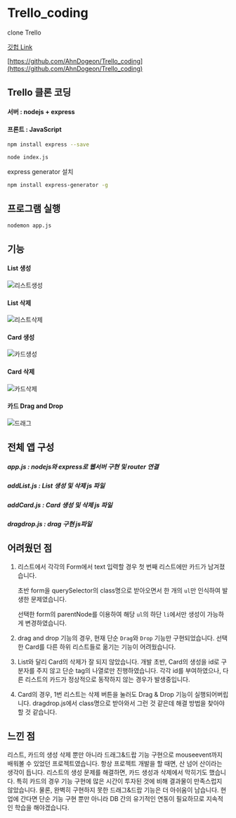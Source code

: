 # Trello_coding
clone Trello

[깃헙 Link](https://github.com/AhnDogeon/Trello_coding)

[https://github.com/AhnDogeon/Trello_coding](https://github.com/AhnDogeon/Trello_coding)



## Trello 클론 코딩

#### 서버 : nodejs + express

#### 프론트 : JavaScript

```bash
npm install express --save
```

```bash
node index.js
```

express generator 설치

```bash
npm install express-generator -g
```

## 프로그램 실행

```bash
nodemon app.js
```



## 기능

#### List 생성

![리스트생성](https://user-images.githubusercontent.com/45963082/116814036-b75f0f00-ab91-11eb-994c-a2e6834905d2.gif)



#### List  삭제

![리스트삭제](https://user-images.githubusercontent.com/45963082/116814046-bc23c300-ab91-11eb-8253-2ee5c5086b02.gif)



#### Card 생성

![카드생성](https://user-images.githubusercontent.com/45963082/116814050-c2b23a80-ab91-11eb-92a9-d23a93123ceb.gif)



#### Card 삭제

![카드삭제](https://user-images.githubusercontent.com/45963082/116814055-c6de5800-ab91-11eb-9007-c3658f00187f.gif)



#### 카드 Drag and Drop

![드래그](https://user-images.githubusercontent.com/45963082/116814062-cc3ba280-ab91-11eb-8eb7-ce0cd807b204.gif)



## 전체 앱 구성

##### app.js : nodejs와 express로 웹서버 구현 및 router 연결

##### addList.js : List 생성 및 삭제 js 파일

##### addCard.js : Card 생성 및 삭제 js 파일

##### dragdrop.js : drag 구현 js파일



## 어려웠던 점

1. 리스트에서 각각의 Form에서 text 입력할 경우 첫 번째 리스트에만 카드가 남겨졌습니다.

   초반 form을 querySelector의 class명으로 받아오면서 한 개의 ``ul``만 인식하여 발생한 문제였습니다.

   선택한 form의 parentNode를 이용하여 해당 ``ul``의 하단 ``li``에서만 생성이 가능하게 변경하였습니다.

2. drag and drop 기능의 경우, 현재 단순 ``Drag``와 ``Drop`` 기능만 구현되었습니다. 선택한 Card를 다른 하위 리스트들로 옮기는 기능이 어려웠습니다. 

3. List와 달리 Card의 삭제가 잘 되지 않았습니다. 개발 초반, Card의 생성을 id로 구분자를 주지 않고 단순 tag의 나열로만 진행하였습니다. 각각 id를 부여하였으나, 다른 리스트의 카드가 정상적으로 동작하지 않는 경우가 발생중입니다.

4. Card의 경우, 1번 리스트는 삭제 버튼을 눌러도 Drag & Drop 기능이 실행되어버립니다. dragdrop.js에서 class명으로 받아와서 그런 것 같은데 해결 방법을 찾아야 할 것 같습니다.

## 느낀 점

리스트, 카드의 생성 삭제 뿐만 아니라 드래그&드랍 기능 구현으로 mouseevent까지 배워볼 수 있었던 프로젝트였습니다. 항상 프로젝트 개발을 할 때면, 산 넘어 산이라는 생각이 듭니다. 리스트의 생성 문제를 해결하면, 카드 생성과 삭제에서 막히기도 했습니다. 특히 카드의 경우 기능 구현에 많은 시간이 투자된 것에 비해 결과물이 만족스럽지 않았습니다. 물론, 완벽히 구현하지 못한 드래그&드랍 기능은 더 아쉬움이 남습니다. 현업에 간다면 단순 기능 구현 뿐만 아니라 DB 간의 유기적인 연동이 필요하므로 지속적인 학습을 해야겠습니다.
